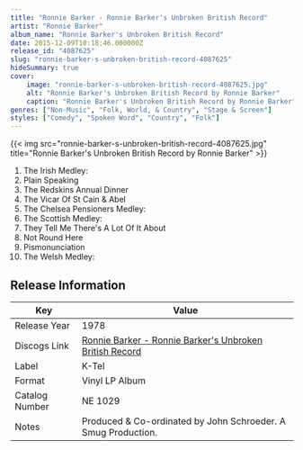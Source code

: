 ```yaml
---
title: "Ronnie Barker - Ronnie Barker's Unbroken British Record"
artist: "Ronnie Barker"
album_name: "Ronnie Barker's Unbroken British Record"
date: 2015-12-09T10:18:46.000000Z
release_id: "4087625"
slug: "ronnie-barker-s-unbroken-british-record-4087625"
hideSummary: true
cover:
    image: "ronnie-barker-s-unbroken-british-record-4087625.jpg"
    alt: "Ronnie Barker's Unbroken British Record by Ronnie Barker"
    caption: "Ronnie Barker's Unbroken British Record by Ronnie Barker"
genres: ["Non-Music", "Folk, World, & Country", "Stage & Screen"]
styles: ["Comedy", "Spoken Word", "Country", "Folk"]
---
```


{{< img src="ronnie-barker-s-unbroken-british-record-4087625.jpg" title="Ronnie Barker's Unbroken British Record by Ronnie Barker" >}}

<!-- section break -->

1. The Irish Medley:
2. Plain Speaking
3. The Redskins Annual Dinner
4. The Vicar Of St Cain & Abel
5. The Chelsea Pensioners Medley:
6. The Scottish Medley:
7. They Tell Me There's A Lot Of It About
8. Not Round Here
9. Pismonunciation
10. The Welsh Medley:

<!-- section break -->








## Release Information
|  Key           | Value                                                |
| ---------------| ---------------------------------------------------- |
| Release Year   | 1978                                   |
| Discogs Link   | [Ronnie Barker - Ronnie Barker's Unbroken British Record](https://www.discogs.com/release/4087625-Ronnie-Barker-Ronnie-Barkers-Unbroken-British-Record) |
| Label          | K-Tel |
| Format         | Vinyl LP Album |
| Catalog Number | NE 1029 |
| Notes | Produced & Co-ordinated by John Schroeder. A Smug Production. |